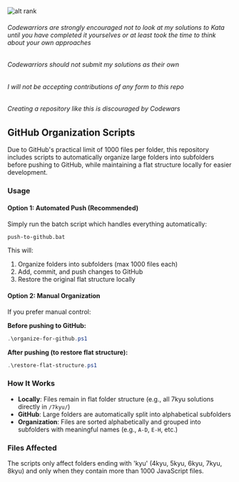 ![alt rank](https://www.codewars.com/users/mark-boots/badges/large)

###### Codewarriors are strongly encouraged not to look at my solutions to Kata until you have completed it yourselves or at least took the time to think about your own approaches

###### Codewarriors should not submit my solutions as their own

###### I will not be accepting contributions of any form to this repo

###### Creating a repository like this is discouraged by Codewars

## GitHub Organization Scripts

Due to GitHub's practical limit of 1000 files per folder, this repository includes scripts to automatically organize large folders into subfolders before pushing to GitHub, while maintaining a flat structure locally for easier development.

### Usage

#### Option 1: Automated Push (Recommended)
Simply run the batch script which handles everything automatically:
```bash
push-to-github.bat
```
This will:
1. Organize folders into subfolders (max 1000 files each)
2. Add, commit, and push changes to GitHub
3. Restore the original flat structure locally

#### Option 2: Manual Organization
If you prefer manual control:

**Before pushing to GitHub:**
```powershell
.\organize-for-github.ps1
```

**After pushing (to restore flat structure):**
```powershell
.\restore-flat-structure.ps1
```

### How It Works
- **Locally**: Files remain in flat folder structure (e.g., all 7kyu solutions directly in `/7kyu/`)
- **GitHub**: Large folders are automatically split into alphabetical subfolders
- **Organization**: Files are sorted alphabetically and grouped into subfolders with meaningful names (e.g., `A-D`, `E-H`, etc.)

### Files Affected
The scripts only affect folders ending with 'kyu' (4kyu, 5kyu, 6kyu, 7kyu, 8kyu) and only when they contain more than 1000 JavaScript files.
